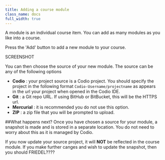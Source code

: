 ```yaml
---
title: Adding a course module
class_name: docs
full_width: true
---
```


A module is an individual course item. You can add as many modules as you like into a course. 

Press the 'Add' button to add a new module to your course.

SCREENSHOT

You can then choose the source of your new module. The source can be any of the following options

- **Codio** : your project source is a Codio project. You should specify the project in the following format `Codio-Username/projectname` as appears in the url your project when opened in the Codio IDE.
- **Git** : a Git repo URL. If using BitHub or BitBucket, this will be the HTTPS url.
- **Mercurial** : it is recommended you do not use this option.
- **ZIP** : a zip file that you will be prompted to upload.

##What happens next?
Once you have chosen a source for your module, a snapshot is made and is stored in a separate location. You do not need to worry about this as it is managed by Codio. 

If you now update your source project, it will **NOT** be reflected in the course module. If you make further canges and wish to update the snapshot, then you should FRIEDEL????


